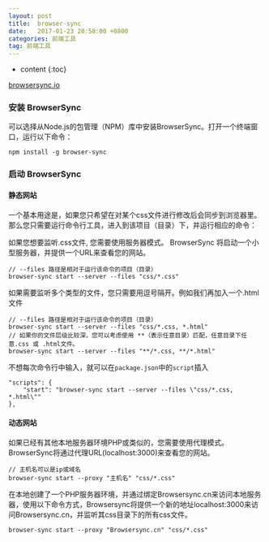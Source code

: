 ```yaml
---
layout: post
title:  browser-sync
date:   2017-01-23 20:58:00 +0800
categories: 前端工具
tag: 前端工具
---
```


* content
{:toc}

[browsersync.io](https://browsersync.io/)

### 安装 BrowserSync

可以选择从Node.js的包管理（NPM）库中安装BrowserSync。打开一个终端窗口，运行以下命令：

	npm install -g browser-sync

### 启动 BrowserSync

#### 静态网站

一个基本用途是，如果您只希望在对某个css文件进行修改后会同步到浏览器里。那么您只需要运行命令行工具，进入到该项目（目录）下，并运行相应的命令：

如果您想要监听.css文件, 您需要使用服务器模式。 BrowserSync 将启动一个小型服务器，并提供一个URL来查看您的网站。

	// --files 路径是相对于运行该命令的项目（目录） 
	browser-sync start --server --files "css/*.css"

如果需要监听多个类型的文件，您只需要用逗号隔开。例如我们再加入一个.html文件

	// --files 路径是相对于运行该命令的项目（目录） 
	browser-sync start --server --files "css/*.css, *.html"
	// 如果你的文件层级比较深，您可以考虑使用 **（表示任意目录）匹配，任意目录下任意.css 或 .html文件。 
	browser-sync start --server --files "**/*.css, **/*.html"

不想每次命令行中输入，就可以在`package.json`中的`script`插入

	"scripts": {
    	"start": "browser-sync start --server --files \"css/*.css, *.html\""
  	},

#### 动态网站

如果已经有其他本地服务器环境PHP或类似的，您需要使用代理模式。 BrowserSync将通过代理URL(localhost:3000)来查看您的网站。

	// 主机名可以是ip或域名
	browser-sync start --proxy "主机名" "css/*.css"

在本地创建了一个PHP服务器环境，并通过绑定Browsersync.cn来访问本地服务器，使用以下命令方式，Browsersync将提供一个新的地址localhost:3000来访问Browsersync.cn，并监听其css目录下的所有css文件。

	browser-sync start --proxy "Browsersync.cn" "css/*.css"